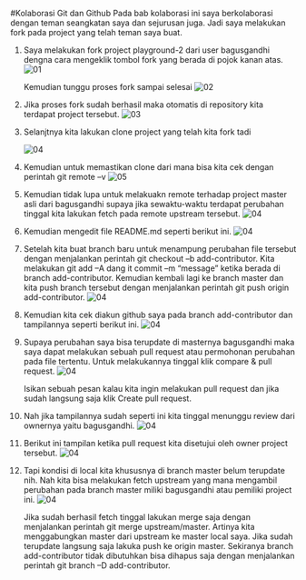 #Kolaborasi Git dan Github
Pada bab kolaborasi ini saya berkolaborasi dengan teman seangkatan saya dan sejurusan juga. Jadi saya melakukan fork pada project yang telah teman saya buat.

1. Saya melakukan fork project playground-2 dari user bagusgandhi dengna cara mengeklik tombol fork yang berada di pojok kanan atas.
    ![01](Tugas/4.Kolaborasi/Screenshot_1.jpg)
    
   Kemudian tunggu proses fork sampai selesai 
    ![02](Tugas/4.Kolaborasi/Screenshot_2.jpg)

2. Jika proses fork sudah berhasil maka otomatis di repository kita terdapat project tersebut. 
   ![03](Tugas/4.Kolaborasi/Screenshot_3.jpg)

3. Selanjtnya kita lakukan clone project yang telah kita fork tadi

    ![04](Tugas/4.Kolaborasi/Screenshot_4.jpg)
    
4. Kemudian untuk memastikan clone dari mana bisa kita cek dengan perintah git remote –v 
    ![05](Tugas/4.Kolaborasi/Screenshot_5.jpg)
    
5. Kemudian tidak lupa untuk melakuakn remote terhadap project master asli dari bagusgandhi supaya jika sewaktu-waktu terdapat perubahan tinggal kita lakukan fetch pada remote upstream tersebut.
    ![04](Tugas/4.Kolaborasi/Screenshot_6.jpg)
    
6. Kemudian mengedit file README.md seperti berikut ini.
    ![04](Tugas/4.Kolaborasi/Screenshot_7.jpg)
    
7. Setelah kita buat branch baru untuk menampung perubahan file tersebut dengan menjalankan perintah git checkout –b add-contributor. Kita melakukan git add –A dang it commit –m “message” ketika berada di branch add-contributor. Kemudian kembali lagi ke branch master dan kita push branch tersebut dengan menjalankan perintah git push origin add-contributor.
![04](Tugas/4.Kolaborasi/Screenshot_8.jpg)

8. Kemudian kita cek diakun github saya pada branch add-contributor dan tampilannya seperti berikut ini.
    ![04](Tugas/4.Kolaborasi/Screenshot_9.jpg)

9. Supaya perubahan saya bisa terupdate di masternya bagusgandhi maka saya dapat melakukan sebuah pull request atau permohonan perubahan pada file tertentu. Untuk melakukannya tinggal klik compare & pull request.
    ![04](Tugas/4.Kolaborasi/Screenshot_9.jpg)

    Isikan sebuah pesan kalau kita ingin melakukan pull  request dan jika sudah langsung saja klik Create pull request.
    
10. Nah jika tampilannya sudah seperti ini kita tinggal menunggu review dari ownernya yaitu bagusgandhi.
    ![04](Tugas/4.Kolaborasi/Screenshot_10.jpg)

11. Berikut ini tampilan ketika pull request kita disetujui oleh owner project tersebut.
    ![04](Tugas/4.Kolaborasi/Screenshot_11.jpg)

12. Tapi kondisi di local kita khususnya di branch master belum terupdate nih. Nah kita bisa melakukan fetch upstream yang mana mengambil perubahan pada branch master miliki bagusgandhi atau pemiliki project ini.
    ![04](Tugas/4.Kolaborasi/Screenshot_12.jpg)

    Jika sudah berhasil fetch tinggal lakukan merge saja dengan menjalankan perintah git merge upstream/master. Artinya kita menggabungkan master dari upstream ke master local saya. Jika sudah terupdate langsung saja lakuka push ke origin master. Sekiranya branch add-contributor tidak dibutuhkan bisa dihapus saja dengan menjalankan perintah git branch –D add-contributor.
